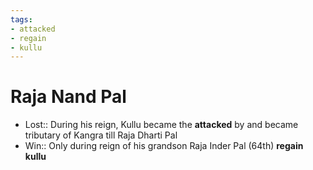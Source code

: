 ```yaml
---
tags:
- attacked
- regain
- kullu
---
```

   
# Raja Nand Pal   
* Lost:: During his reign, Kullu became the **attacked** by and became tributary of Kangra till Raja Dharti Pal   
* Win:: Only during reign of his grandson Raja Inder Pal (64th) **regain** **kullu**